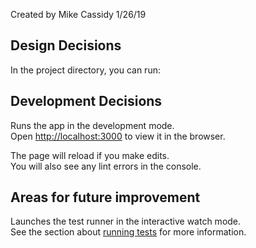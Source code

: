 Created by Mike Cassidy
1/26/19


## Design Decisions

In the project directory, you can run:

## Development Decisions

Runs the app in the development mode.<br>
Open [http://localhost:3000](http://localhost:3000) to view it in the browser.

The page will reload if you make edits.<br>
You will also see any lint errors in the console.

## Areas for future improvement

Launches the test runner in the interactive watch mode.<br>
See the section about [running tests](https://facebook.github.io/create-react-app/docs/running-tests) for more information.

